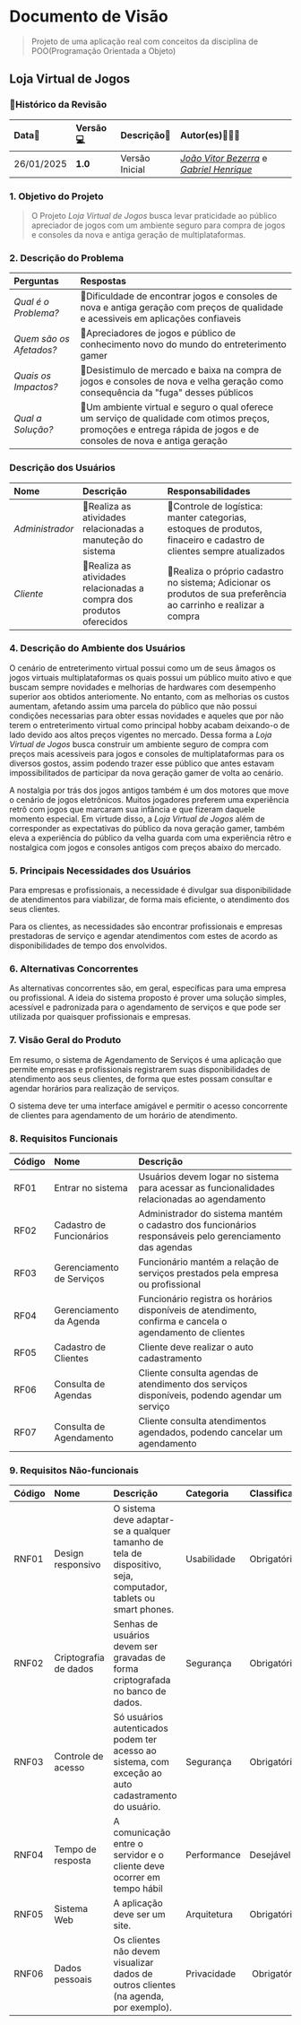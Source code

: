 # Documento de Visão
> Projeto de uma aplicação real com conceitos da disciplina de POO(Programação Orientada a Objeto)

## Loja Virtual de Jogos 

### 📌Histórico da Revisão 

| Data📅  | Versão💻 | Descrição📕 | Autor(es)🧑🏻‍💻|
|:-------|:-------|:----------|:------|
| 26/01/2025 |  **1.0** | Versão Inicial  | [_João Vitor Bezerra_](https://github.com/DevJoaoVitorB) e [_Gabriel Henrique_](https://github.com/gbrielf) |

### 1. Objetivo do Projeto 

> O Projeto _Loja Virtual de Jogos_ busca levar praticidade ao público apreciador de jogos com um ambiente seguro para compra de jogos e consoles da nova e antiga geração de multiplataformas.

### 2. Descrição do Problema 

| Perguntas | Respostas |
|:------|:------|
| *Qual é o Problema?* | 📌Dificuldade de encontrar jogos e consoles de nova e antiga geração com preços de qualidade e acessiveis em aplicações confiaveis |
| *Quem são os Afetados?* | 📌Apreciadores de jogos e público de conhecimento novo do mundo do entreterimento gamer |
| *Quais os Impactos?* | 📌Desistimulo de mercado e baixa na compra de jogos e consoles de nova e velha geração como consequência da "fuga" desses públicos |
| *Qual a Solução?* | 📌Um ambiente virtual e seguro o qual oferece um serviço de qualidade com otimos preços, promoções e entrega rápida de jogos e de consoles de nova e antiga geração |

### Descrição dos Usuários

| Nome | Descrição | Responsabilidades |
|:---  |:--- |:--- |
| *Administrador* | 📌Realiza as atividades relacionadas a manuteção do sistema | 📌Controle de logística: manter categorias, estoques de produtos, finaceiro e cadastro de clientes sempre atualizados |
| *Cliente* | 📌Realiza as atividades relacionadas a compra dos produtos oferecidos | 📌Realiza o próprio cadastro no sistema; Adicionar os produtos de sua preferência ao carrinho e realizar a compra |

### 4. Descrição do Ambiente dos Usuários

O cenário de entreterimento virtual possui como um de seus âmagos os jogos virtuais multiplataformas os quais possui um público muito ativo e que buscam sempre novidades e melhorias de hardwares com desempenho superior aos obtidos anteriomente. No entanto, com as melhorias os custos aumentam, afetando assim uma parcela do público que não possui condições necessarias para obter essas novidades e aqueles que por não terem o entreterimento virtual como principal hobby acabam deixando-o de lado devido aos altos preços vigentes no mercado. Dessa forma a _Loja Virtual de Jogos_ busca construir um ambiente seguro de compra com preços mais acessiveis para jogos e consoles de multiplataformas para os diversos gostos, assim podendo trazer esse público que antes estavam impossibilitados de participar da nova geração gamer de volta ao cenário.

A nostalgia por trás dos jogos antigos também é um dos motores que move o cenário de jogos eletrônicos. Muitos jogadores preferem uma experiência retrô com jogos que marcaram sua infância e que fizeram daquele momento especial. Em virtude disso, a _Loja Virtual de Jogos_ além de corresponder as expectativas do público da nova geração gamer, também eleva a experiência do público da velha guarda com uma experiência rêtro e nostalgica com jogos e consoles antigos com preços abaixo do mercado.

### 5. Principais Necessidades dos Usuários

Para empresas e profissionais, a necessidade é divulgar sua disponibilidade de atendimentos para viabilizar, de forma mais eficiente, o atendimento dos seus clientes.

Para os clientes, as necessidades são encontrar profissionais e empresas prestadoras de serviço e agendar atendimentos com estes de acordo as disponibilidades de tempo dos envolvidos.

### 6.	Alternativas Concorrentes

As alternativas concorrentes são, em geral, específicas para uma empresa ou profissional. A ideia do sistema proposto é prover uma solução simples, acessível e padronizada para o agendamento de serviços e que pode ser utilizada por quaisquer profissionais e empresas.

### 7.	Visão Geral do Produto

Em resumo, o sistema de Agendamento de Serviços é uma aplicação que permite empresas e profissionais registrarem suas disponibilidades de atendimento aos seus clientes, de forma que estes possam consultar e agendar horários para realização de serviços.

O sistema deve ter uma interface amigável e permitir o acesso concorrente de clientes para agendamento de um horário de atendimento.

### 8. Requisitos Funcionais

| Código | Nome | Descrição |
|:---  |:--- |:--- |
| RF01 | Entrar no sistema | Usuários devem logar no sistema para acessar as funcionalidades relacionadas ao agendamento |
| RF02 | Cadastro de Funcionários | Administrador do sistema mantém o cadastro dos funcionários responsáveis pelo gerenciamento das agendas |
| RF03 | Gerenciamento de Serviços |  Funcionário mantém a relação de serviços prestados pela empresa ou profissional |
| RF04 | Gerenciamento da Agenda | Funcionário registra os horários disponíveis de atendimento, confirma e cancela o agendamento de clientes |
| RF05 | Cadastro de Clientes | Cliente deve realizar o auto cadastramento |
| RF06 | Consulta de Agendas | Cliente consulta agendas de atendimento dos serviços disponíveis, podendo agendar um serviço  |
| RF07 | Consulta de Agendamento | Cliente consulta atendimentos agendados, podendo cancelar um agendamento |


### 9. Requisitos Não-funcionais

 Código | Nome | Descrição | Categoria | Classificação
|:---  |:--- |:--- |:--- |:--- |
| RNF01 | Design responsivo | O sistema deve adaptar-se a qualquer tamanho de tela de dispositivo, seja, computador, tablets ou smart phones. | Usabilidade| Obrigatório |
| RNF02 | Criptografia de dados| Senhas de usuários devem ser gravadas de forma criptografada no banco de dados. | Segurança | Obrigatório |
| RNF03 | Controle de acesso | Só usuários autenticados podem ter acesso ao sistema, com exceção ao auto cadastramento do usuário. | Segurança | Obrigatório |
| RNF04 | Tempo de resposta |A comunicação entre o servidor e o cliente deve ocorrer em tempo hábil | Performance | Desejável |
| RNF05 | Sistema Web | A aplicação deve ser um site. | Arquitetura | Obrigatório |
| RNF06 | Dados pessoais | Os clientes não devem visualizar dados de outros clientes (na agenda, por exemplo). | Privacidade | Obrigatório |
